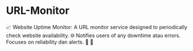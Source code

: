 # URL-Monitor
📈 Website Uptime Monitor: A URL monitor service designed to periodically check website availability. 🌐 Notifies users of any downtime atau errors. Focuses on reliability dan alerts. 🚨 🔔
